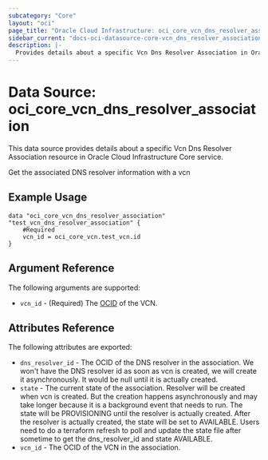 ```yaml
---
subcategory: "Core"
layout: "oci"
page_title: "Oracle Cloud Infrastructure: oci_core_vcn_dns_resolver_association"
sidebar_current: "docs-oci-datasource-core-vcn_dns_resolver_association"
description: |-
  Provides details about a specific Vcn Dns Resolver Association in Oracle Cloud Infrastructure Core service
---
```


# Data Source: oci_core_vcn_dns_resolver_association
This data source provides details about a specific Vcn Dns Resolver Association resource in Oracle Cloud Infrastructure Core service.

Get the associated DNS resolver information with a vcn

## Example Usage

```hcl
data "oci_core_vcn_dns_resolver_association" "test_vcn_dns_resolver_association" {
	#Required
	vcn_id = oci_core_vcn.test_vcn.id
}
```

## Argument Reference

The following arguments are supported:

* `vcn_id` - (Required) The [OCID](https://docs.cloud.oracle.com/iaas/Content/General/Concepts/identifiers.htm) of the VCN.


## Attributes Reference

The following attributes are exported:

* `dns_resolver_id` - The OCID of the DNS resolver in the association. We won't have the DNS resolver id as soon as vcn 
is created, we will create it asynchronously. It would be null until it is actually created.
* `state` - The current state of the association. Resolver will be created when vcn is created. But the creation happens 
asynchronously and may take longer because it is a background event that needs to run. The state will be PROVISIONING 
until the resolver is actually created. After the resolver is actually created, the state will be set to AVAILABLE. Users 
need to do a terraform refresh to poll and update the state file after sometime to get the dns_resolver_id and state AVAILABLE.
* `vcn_id` - The OCID of the VCN in the association.

